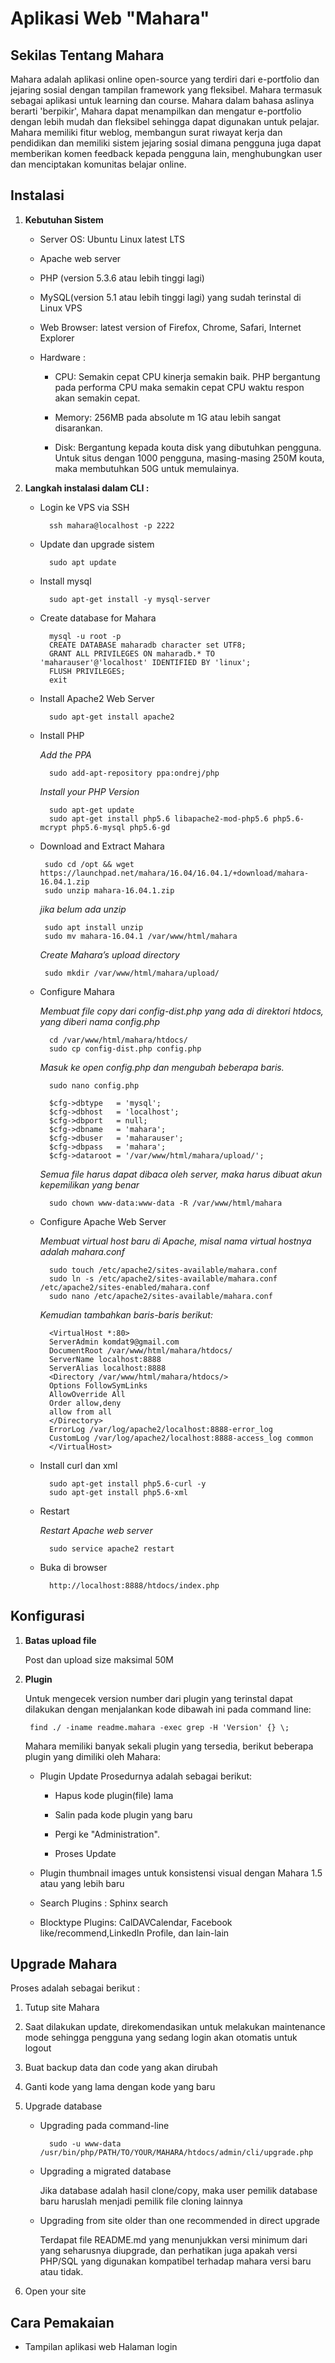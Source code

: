 # Aplikasi Web "Mahara"

## Sekilas Tentang Mahara
Mahara adalah aplikasi online open-source yang terdiri dari e-portfolio dan jejaring sosial dengan tampilan framework yang fleksibel. Mahara termasuk sebagai aplikasi untuk learning dan course. Mahara dalam bahasa aslinya berarti 'berpikir', Mahara dapat menampilkan dan mengatur e-portfolio dengan lebih mudah dan fleksibel sehingga dapat digunakan untuk pelajar. Mahara memiliki fitur weblog, membangun surat riwayat kerja dan pendidikan dan memiliki sistem jejaring sosial dimana pengguna juga dapat memberikan komen feedback kepada pengguna lain, menghubungkan user dan menciptakan komunitas belajar online.

## **Instalasi**
 1. **Kebutuhan Sistem**
	- Server OS: Ubuntu Linux latest LTS
	- Apache web server    
	- PHP (version 5.3.6 atau lebih tinggi lagi)    
	- MySQL(version 5.1 atau lebih tinggi lagi) yang sudah terinstal di Linux VPS
	- Web Browser: latest version of Firefox, Chrome, Safari, Internet Explorer
	- Hardware :
	
		- CPU: Semakin cepat CPU kinerja semakin baik. PHP bergantung pada performa CPU maka semakin cepat CPU waktu respon akan semakin cepat.
		
		- Memory: 256MB pada absolute m 1G atau lebih sangat disarankan.
		
		- Disk: Bergantung kepada kouta disk yang dibutuhkan pengguna. Untuk situs dengan 1000 pengguna, masing-masing 250M kouta, maka membutuhkan 50G untuk memulainya.

2. **Langkah instalasi dalam CLI :**
    - Login ke VPS via SSH

    		ssh mahara@localhost -p 2222
    - Update dan upgrade sistem

    		sudo apt update
    - Install mysql

   			sudo apt-get install -y mysql-server
    - Create database for Mahara
		
			mysql -u root -p
			CREATE DATABASE maharadb character set UTF8;
			GRANT ALL PRIVILEGES ON maharadb.* TO 'maharauser'@'localhost' IDENTIFIED BY 'linux';
			FLUSH PRIVILEGES;
			exit
    - Install Apache2 Web Server

   			sudo apt-get install apache2
    - Install PHP
		
      *Add the PPA*
			
			sudo add-apt-repository ppa:ondrej/php
			
		*Install your PHP Version*
		
			sudo apt-get update
			sudo apt-get install php5.6 libapache2-mod-php5.6 php5.6-mcrypt php5.6-mysql php5.6-gd
	-  Download and Extract Mahara
		
			sudo cd /opt && wget https://launchpad.net/mahara/16.04/16.04.1/+download/mahara-16.04.1.zip
			sudo unzip mahara-16.04.1.zip

		*jika belum ada unzip*
		
			sudo apt install unzip
			sudo mv mahara-16.04.1 /var/www/html/mahara

		*Create Mahara’s upload directory*
		
			sudo mkdir /var/www/html/mahara/upload/
	- Configure Mahara
	
		*Membuat file copy dari config-dist.php yang ada di direktori htdocs, yang diberi nama config.php*
	
			cd /var/www/html/mahara/htdocs/
			sudo cp config-dist.php config.php

		*Masuk ke open config.php dan mengubah beberapa baris.*
	
			sudo nano config.php

			$cfg->dbtype   = 'mysql';
			$cfg->dbhost   = 'localhost';
			$cfg->dbport   = null;
			$cfg->dbname   = 'mahara';
			$cfg->dbuser   = 'maharauser';
			$cfg->dbpass   = 'mahara';
			$cfg->dataroot = '/var/www/html/mahara/upload/';

		*Semua file harus dapat dibaca oleh server, maka harus dibuat akun kepemilikan yang benar*
	
			sudo chown www-data:www-data -R /var/www/html/mahara

	- Configure Apache Web Server
	
		*Membuat virtual host baru di Apache, misal nama virtual hostnya adalah mahara.conf*
		
			sudo touch /etc/apache2/sites-available/mahara.conf
			sudo ln -s /etc/apache2/sites-available/mahara.conf /etc/apache2/sites-enabled/mahara.conf
			sudo nano /etc/apache2/sites-available/mahara.conf
 
		*Kemudian tambahkan baris-baris berikut:*
		
			<VirtualHost *:80>
			ServerAdmin komdat9@gmail.com
			DocumentRoot /var/www/html/mahara/htdocs/
			ServerName localhost:8888
			ServerAlias localhost:8888
			<Directory /var/www/html/mahara/htdocs/>
			Options FollowSymLinks
			AllowOverride All
			Order allow,deny
			allow from all
			</Directory>
			ErrorLog /var/log/apache2/localhost:8888-error_log
			CustomLog /var/log/apache2/localhost:8888-access_log common
			</VirtualHost>

	- Install curl dan xml
	
			sudo apt-get install php5.6-curl -y
			sudo apt-get install php5.6-xml
	- Restart 
	
		*Restart Apache web server*
		
			sudo service apache2 restart
		
	- Buka di browser
	
			http://localhost:8888/htdocs/index.php

## **Konfigurasi**
1. **Batas upload file**

	Post dan upload size maksimal 50M
		 
2. **Plugin**

	Untuk mengecek version number dari plugin yang terinstal dapat dilakukan dengan menjalankan kode dibawah ini pada command line:
		 
		find ./ -iname readme.mahara -exec grep -H 'Version' {} \;
				
	Mahara memiliki banyak sekali plugin yang tersedia, berikut beberapa plugin yang dimiliki oleh Mahara:
	- Plugin Update
		Prosedurnya adalah sebagai berikut:
		
		- Hapus kode plugin(file) lama
			
		- Salin pada kode plugin yang baru
			
		- Pergi ke "Administration".
			
		- Proses Update
	- Plugin thumbnail images untuk konsistensi visual dengan Mahara 1.5 atau yang lebih baru
	- Search Plugins : Sphinx search
	- Blocktype Plugins: CalDAVCalendar, Facebook like/recommend,LinkedIn Profile, dan lain-lain

## **Upgrade Mahara**

Proses adalah sebagai berikut :
1. Tutup site Mahara
	
2. Saat dilakukan update, direkomendasikan untuk melakukan maintenance mode sehingga pengguna yang sedang login akan otomatis untuk logout
	
3. Buat backup data dan code yang akan dirubah
	
4. Ganti kode yang lama dengan kode yang baru
	
5. Upgrade database
	- Upgrading pada command-line
	
			sudo -u www-data /usr/bin/php/PATH/TO/YOUR/MAHARA/htdocs/admin/cli/upgrade.php

	- Upgrading a migrated database
	
		Jika database adalah hasil clone/copy, maka user pemilik database baru haruslah menjadi pemilik file cloning lainnya
	
	- Upgrading from site older than one recommended in direct upgrade
	
		Terdapat file README.md yang menunjukkan versi minimum dari yang seharusnya diupgrade, dan perhatikan juga apakah versi PHP/SQL yang digunakan kompatibel terhadap mahara versi baru atau tidak. 
6. Open your site


## **Cara Pemakaian**

- Tampilan aplikasi web
	Halaman login
